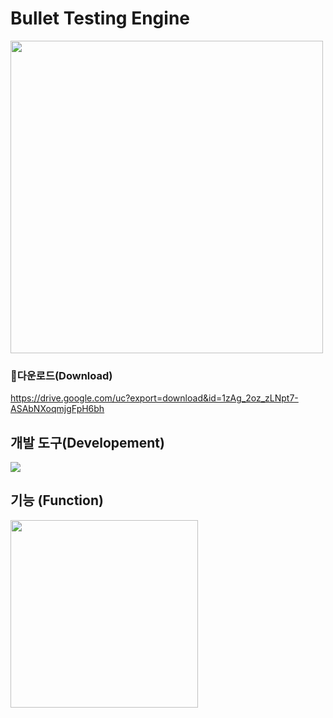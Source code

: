 # Bullet Testing Engine
<img src="https://github.com/Show-Boo/Bullet_Testing_Engine/assets/127947296/41d6bbbb-6f6a-43db-9504-d2333c30c692" width="500">

### 💾다운로드(Download)
https://drive.google.com/uc?export=download&id=1zAg_2oz_zLNpt7-ASAbNXoqmjgFpH6bh

## 개발 도구(Developement)
<img src="https://img.shields.io/badge/python-3776AB?style=for-the-badge&logo=python&logoColor=white">

## 기능 (Function)
<img src="https://github.com/Show-Boo/Bullet_Testing_Engine/assets/127947296/aa09272e-513f-4d95-a192-1a47e43c85ec" width="300">




